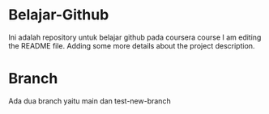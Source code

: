 # Belajar-Github
Ini adalah repository untuk belajar github pada coursera course
I am editing the README file. Adding some more details about the project description.

# Branch
Ada dua branch yaitu main dan test-new-branch
